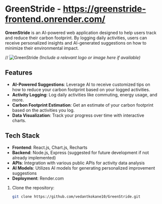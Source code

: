 # GreenStride - https://greenstride-frontend.onrender.com/

**GreenStride** is an AI-powered web application designed to help users track and reduce their carbon footprint. By logging daily activities, users can receive personalized insights and AI-generated suggestions on how to minimize their environmental impact.

// ![GreenStride](https://greenstride-frontend.onrender.com/assets/greenstride-logo.png) *(Include a relevant logo or image here if available)*

## Features

- **AI-Powered Suggestions**: Leverage AI to receive customized tips on how to reduce your carbon footprint based on your logged activities.
- **Activity Logging**: Log daily activities like commuting, energy usage, and more.
- **Carbon Footprint Estimation**: Get an estimate of your carbon footprint based on the activities you log.
- **Data Visualization**: Track your progress over time with interactive charts.

## Tech Stack

- **Frontend**: React.js, Chart.js, Recharts
- **Backend**: Node.js, Express (suggested for future development if not already implemented)
- **APIs**: Integration with various public APIs for activity data analysis
- **AI Models**: Utilizes AI models for generating personalized improvement suggestions
- **Deployment**: Render.com



1. Clone the repository:

   ```bash
   git clone https://github.com/vedantkokane10/GreenStride.git
